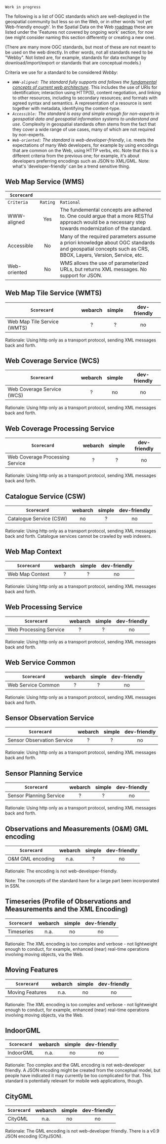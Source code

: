 `Work in progress`

The following is a list of OGC standards which are well-deployed in the geospatial community but less so on the Web, or in other words 'not yet Web-friendly enough'. In the Spatial Data on the Web [roadmap][2] these are listed under the 'Features not covered by ongoing work' section, for now (we might consider naming this section differently or creating a new one). 

(There are many more OGC standards, but most of these are not meant to be used on the web directly. In other words, not all standards need to be "Webby". Not listed are, for example, standards for data exchange by download/import/export or standards that are conceptual models.)  

Criteria we use for a standard to be considered *Webby*:

- *`WWW-aligned:` The standard fully supports and follows the [fundamental concepts of current web architecture][1]*. This includes the use of URIs for identification; interaction using HTTP(S), content negotiation, and linking to other resources, including to secondary resources; and formats with agreed syntax and semantics. A representation of a resource is sent together with metadata, identifying the content-type.
- *`Accessible:` The standard is easy and simple enough for non-experts in geospatial data and geospatial information systems to understand and use*. Complexity in geospatial standards often stems from the fact that they cover a wide range of use cases, many of which are not required by non-experts.
- *`Web-oriented:` The standard is web-developer-friendly*, i.e. meets the expectations of many Web developers, for example by using encodings that are common on the Web, using HTTP verbs, etc. Note that this is a different criteria from the previous one; for example, it's about developers preferring encodings such as JSON to XML/GML. Note: what's 'developer-friendly' can be a trend sensitive thing.

## Web Map Service (WMS)

| `Scorecard`               |              |                                                                         |
| ------------------------- |:------------:|:------------------------------------------------------------------------|
| `Criteria`                |    `Rating`  | `Rational`|
| WWW-aligned               |      Yes     | The fundemental concepts are adhered to. One could argue that a more RESTful approach would be a necessary step towards modernization of the standard. |
| Accessible                |      No      | Many of the required parameters assume a priori knowledge about OGC standards and geospatial concepts such as CRS, BBOX, Layers, Version, Service, etc.  |
| Web-oriented              |      No      | WMS allows the use of parameterized URLs, but returns XML messages. No support for JSON.|

## Web Map Tile Service (WMTS)

|       `Scorecard`          | webarch      | simple       | dev-friendly | 
| ------------               |:------------:|:------------:|:------------:|
| Web Map Tile Service (WMTS)|      ?       |     ?        |       no     |

Rationale: Using http only as a transport protocol, sending XML messages back and forth.

## Web Coverage Service (WCS)

|       `Scorecard`         | webarch      | simple       | dev-friendly | 
| ------------              |:------------:|:------------:|:------------:|
| Web Coverage Service (WCS)|      ?       |     no       |       no     |

Rationale: Using http only as a transport protocol, sending XML messages back and forth.

## Web Coverage Processing Service

|       `Scorecard`              | webarch      | simple       | dev-friendly | 
| ------------                   |:------------:|:------------:|:------------:|
| Web Coverage Processing Service|      ?       |     ?        |       no     |

Rationale: Using http only as a transport protocol, sending XML messages back and forth.

## Catalogue Service (CSW)

|       `Scorecard`          | webarch      | simple       | dev-friendly | 
| ------------               |:------------:|:------------:|:------------:|
| Catalogue Service (CSW)    |      no      |     ?        |       no     |

Rationale: Using http only as a transport protocol, sending XML messages back and forth. Catalogue services cannot be crawled by web indexers.  

## Web Map Context

|       `Scorecard`         | webarch      | simple       | dev-friendly | 
| ------------              |:------------:|:------------:|:------------:|
| Web Map Context           |      ?       |     ?        |       no     |

Rationale: Using http only as a transport protocol, sending XML messages back and forth.

## Web Processing Service

|       `Scorecard`         | webarch      | simple       | dev-friendly | 
| ------------              |:------------:|:------------:|:------------:|
| Web Processing Service    |      ?       |     ?        |       no     |

Rationale: Using http only as a transport protocol, sending XML messages back and forth.

## Web Service Common

|       `Scorecard`         | webarch      | simple       | dev-friendly | 
| ------------              |:------------:|:------------:|:------------:|
| Web Service Common        |      ?       |     ?        |       no     |

Rationale: Using http only as a transport protocol, sending XML messages back and forth.

## Sensor Observation Service

|       `Scorecard`         | webarch      | simple       | dev-friendly | 
| ------------              |:------------:|:------------:|:------------:|
| Sensor Observation Service|      ?       |     ?        |       no     |

Rationale: Using http only as a transport protocol, sending XML messages back and forth.

## Sensor Planning Service

|       `Scorecard`         | webarch      | simple       | dev-friendly | 
| ------------              |:------------:|:------------:|:------------:|
| Sensor Planning Service   |      ?       |     ?        |       no     |

Rationale: Using http only as a transport protocol, sending XML messages back and forth.

## Observations and Measurements (O&M) GML encoding

|       `Scorecard`         | webarch      | simple       | dev-friendly | 
| ------------              |:------------:|:------------:|:------------:|
| O&M GML encoding          |      n.a.    |     ?        |       no     |

Rationale: The encoding is not web-developer-friendly. 

Note: The concepts of the standard have for a large part been incorporated in SSN.

## Timeseries (Profile of Observations and Measurements and the XML Encoding)

|       `Scorecard`         | webarch      | simple       | dev-friendly | 
| ------------              |:------------:|:------------:|:------------:|
| Timeseries                |      n.a.    |     no       |       no     |

Rationale: The XML encoding is too complex and verbose - not lightweight enough to conduct, for example, enhanced (near) real-time operations involving moving objects, via the Web.

## Moving Features

|       `Scorecard`         | webarch      | simple       | dev-friendly | 
| ------------              |:------------:|:------------:|:------------:|
| Moving Features           |      n.a.    |     no       |       no     |

Rationale: The XML encoding is too complex and verbose - not lightweight enough to conduct, for example, enhanced (near) real-time operations involving moving objects, via the Web.

## IndoorGML

|       `Scorecard`         | webarch      | simple       | dev-friendly | 
| ------------              |:------------:|:------------:|:------------:|
| IndoorGML                 |      n.a.    |     no       |       no     |

Rationale: Too complex and the GML encoding is not web-developer friendly. A JSON encoding might be created from the conceptual model, but people have indicated it may currently be too complicated for that. This standard is potentially relevant for mobile web applications, though.

## CityGML

|       `Scorecard`         | webarch      | simple       | dev-friendly | 
| ------------              |:------------:|:------------:|:------------:|
| CityGML                   |      n.a.    |     no       |       no     |
Rationale: The GML encoding is not web-developer friendly. There is a v0.9 JSON encoding (CityJSON).
  
[1]: https://www.w3.org/TR/webarch/
[2]: https://w3c.github.io/web-roadmaps/sdw/
